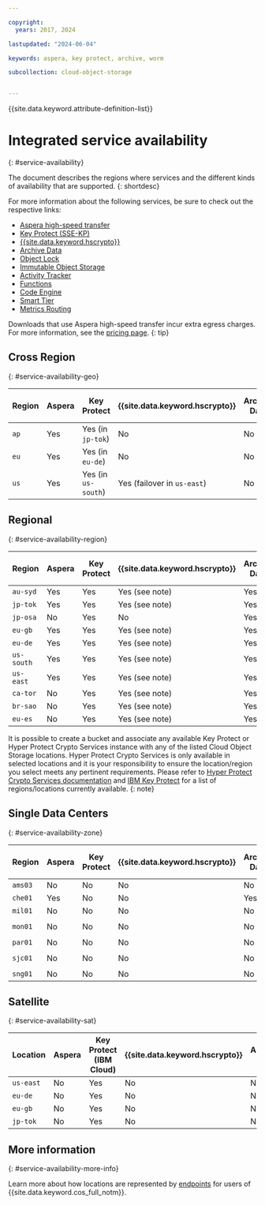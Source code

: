 ```yaml
---

copyright:
  years: 2017, 2024

lastupdated: "2024-06-04"

keywords: aspera, key protect, archive, worm

subcollection: cloud-object-storage


---
```


{{site.data.keyword.attribute-definition-list}}

# Integrated service availability
{: #service-availability}

The document describes the regions where services and the different kinds of availability that are supported.
{: shortdesc}

For more information about the following services, be sure to check out the respective links:

* [Aspera high-speed transfer](/docs/cloud-object-storage?topic=cloud-object-storage-aspera)
* [Key Protect (SSE-KP)](/docs/cloud-object-storage?topic=cloud-object-storage-kp)
* [{{site.data.keyword.hscrypto}}](/docs/cloud-object-storage?topic=cloud-object-storage-hpcs)
* [Archive Data](/docs/cloud-object-storage?topic=cloud-object-storage-archive)
* [Object Lock](/docs/cloud-object-storage?topic=cloud-object-storage-ol-overview)
* [Immutable Object Storage](/docs/cloud-object-storage?topic=cloud-object-storage-immutable)
* [Activity Tracker](/docs/activity-tracker?topic=activity-tracker-getting-started)
* [Functions](/docs/cloud-object-storage?topic=cloud-object-storage-functions)
* [Code Engine](/docs/cloud-object-storage?topic=cloud-object-storage-code-engine)
* [Smart Tier](/docs/cloud-object-storage?topic=cloud-object-storage-billing#smart-tier-pricing)
* [Metrics Routing](/docs/cloud-object-storage?topic=cloud-object-storage-mm-cos-integration)

Downloads that use Aspera high-speed transfer incur extra egress charges. For more information, see the [pricing page](https://www.ibm.com/products/cloud-object-storage).
{: tip}

## Cross Region
{: #service-availability-geo}

| Region | Aspera | Key Protect         | {{site.data.keyword.hscrypto}} | Archive Data | Object Lock  | Immutable Object Storage | Activity Tracker Routing| Code Engine | Smart Tier | Metrics Routing | Replication |  One Rate  |
|--------|--------|---------------------|--------------------------------|--------------|--------------|--------------------------|-------------------------|-------------|------------|-----------------|-------------| -----------|
| `ap`   | Yes    | Yes (in `jp-tok`)   | No                             | No           | No           | No                       | `ap-tok`                | No          | Yes        | `ap-tok`        | Yes         |  No        |
| `eu`   | Yes    | Yes (in `eu-de`)    | No                             | No           | No           | No                       | `eu-de`                 | No          | Yes        | `eu-de`         | Yes         |  No        |
| `us`   | Yes    | Yes (in `us-south`) | Yes (failover in `us-east`)    | No           | Yes          | Yes                      | `us-south`              | No          | Yes        | `us-south`      | Yes         |  No        |


## Regional
{: #service-availability-region}

| Region     | Aspera | Key Protect   | {{site.data.keyword.hscrypto}} | Archive Data | Object Lock | Immutable Object Storage | Activity Tracker Routing | Code Engine | Smart Tier | Metrics Routing | Replication | One Rate | Code Engine |
|------------|--------|---------------|--------------------------------|--------------|-------------|--------------------------|--------------------------|-------------|------------|-----------------|-------------|----------|-------------|
| `au-syd`   | Yes    | Yes           | Yes (see note)                 | Yes          | Yes         | Yes                      | `au-syd`                 | Yes         | Yes        | `au-syd`        | Yes         | Yes      | `au-syd`    |
| `jp-tok`   | Yes    | Yes           | Yes (see note)                 | Yes          | Yes         | Yes                      | `ap-tok`                 | Yes         | Yes        | `ap-tok`        | Yes         | Yes      | `jp-tok`    |
| `jp-osa`   | No     | Yes           | No                             | Yes          | Yes         | Yes                      | `ap-osa`                 | Yes         | Yes        | `ap-osa`        | Yes         | Yes      | `jp-osa`    |
| `eu-gb`    | Yes    | Yes           | Yes (see note)                 | Yes          | Yes         | Yes                      | `eu-gb`                  | Yes         | Yes        | `eu-gb`         | Yes         | Yes      | `eu-gb`     |
| `eu-de`    | Yes    | Yes           | Yes (see note)                 | Yes          | Yes         | Yes                      | `eu-de`                  | Yes         | Yes        | `eu-de`         | Yes         | Yes      | `eu-de`     |
| `us-south` | Yes    | Yes           | Yes (see note)                 | Yes          | Yes         | Yes                      | `us-south`               | Yes         | Yes        | `us-south`      | Yes         | Yes      | `us-south`  |
| `us-east`  | Yes    | Yes           | Yes (see note)                 | Yes          | Yes         | Yes                      | `us-east`                | Yes         | Yes        | `us-east`       | Yes         | Yes      | `us-east`   |
| `ca-tor`   | No     | Yes           | Yes (see note)                 | Yes          | Yes         | Yes                      | `ca-tor`                 | Yes         | Yes        | `ca-tor`        | Yes         | Yes      | `ca-tor`    |
| `br-sao`   | No     | Yes           | Yes (see note)                 | Yes          | Yes         | Yes                      | `br-sao`                 | Yes         | Yes        | `br-sao`        | Yes         | Yes      | `br-sao`    |
| `eu-es`    | No     | Yes           | Yes (see note)                 | Yes          | Yes         | Yes                      | `eu-es`                  | No          | Yes        | `eu-es`         | Yes         | Yes      | `eu-es`     |

It is possible to create a bucket and associate any available Key Protect or Hyper Protect Crypto Services instance with any of the listed Cloud Object Storage locations. Hyper Protect Crypto Services is only available in selected locations and it is your responsibility to ensure the location/region you select meets any pertinent requirements. Please refer to [Hyper Protect Crypto Services documentation](/docs/hs-crypto?topic=hs-crypto-regions) and [IBM Key Protect](/docs/key-protect?topic=key-protect-regions) for a list of regions/locations currently available.
{: note}

## Single Data Centers
{: #service-availability-zone}

| Region  | Aspera | Key Protect | {{site.data.keyword.hscrypto}} | Archive Data | Object Lock  | Immutable Object Storage | Activity Tracker Routing | Code Engine | Smart Tier | Metrics Routing | Replication | One Rate   |
|---------|--------|-------------|--------------------------------|--------------|--------------|--------------------------|--------------------------|-------------|------------|-----------------|-------------| -----------|
| `ams03` | No     | No          | No                             | No           | No           | No                       | `eu-de`                  | No          | Yes        | `eu-de`         | Yes         | Yes        |
| `che01` | Yes    | No          | No                             | Yes          | Yes          | No                       | `ap-tok`                 | No          | Yes        | `ap-tok`        | Yes         | Yes        |
| `mil01` | No     | No          | No                             | No           | No           | No                       | `eu-de`                  | No          | Yes        | `eu-de`         | Yes         | Yes        |
| `mon01` | No     | No          | No                             | No           | No           | No                       | `us-south`               | No          | Yes        | `us-south`      | Yes         | Yes        |
| `par01` | No     | No          | No                             | No           | No           | No                       | `eu-de`                  | No          | Yes        | `eu-de`         | Yes         | Yes        |
| `sjc01` | No     | No          | No                             | No           | No           | No                       | `us-south`               | No          | Yes        | `us-south`      | Yes         | Yes        |
| `sng01` | No     | No          | No                             | No           | No           | No                       | `ap-tok`                 | No          | Yes        | `ap-tok`        | Yes         | Yes        |

## Satellite
{: #service-availability-sat}

| Location  | Aspera | Key Protect (IBM Cloud) | {{site.data.keyword.hscrypto}} | Archive Data | Object Lock  | Immutable Object Storage | Activity Tracker Routing | Code Engine | Smart Tier | Metrics Routing |
|-----------|--------|-------------------------|--------------------------------|--------------|--------------|--------------------------|--------------------------|-------------|------------|-----------------|
| `us-east` | No     | Yes                     | No                             | No           | No           | No                       | No                       | No          | No         | No              |
| `eu-de`   | No     | Yes                     | No                             | No           | No           | No                       | No                       | No          | No         | No              |
| `eu-gb`   | No     | Yes                     | No                             | No           | No           | No                       | No                       | No          | No         | No              |
| `jp-tok`  | No     | Yes                     | No                             | No           | No           | No                       | No                       | No          | No         | No              |

## More information
{: #service-availability-more-info}

Learn more about how locations are represented by [endpoints](/docs/cloud-object-storage?topic=cloud-object-storage-endpoints) for users of {{site.data.keyword.cos_full_notm}}.